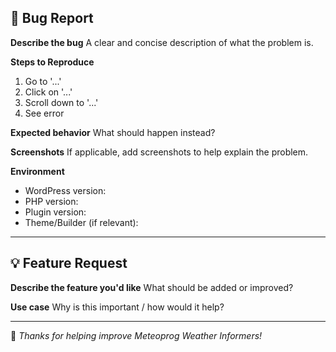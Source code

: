 ## 🐞 Bug Report

**Describe the bug**
A clear and concise description of what the problem is.

**Steps to Reproduce**
1. Go to '...'
2. Click on '...'
3. Scroll down to '...'
4. See error

**Expected behavior**
What should happen instead?

**Screenshots**
If applicable, add screenshots to help explain the problem.

**Environment**
- WordPress version: 
- PHP version:
- Plugin version: 
- Theme/Builder (if relevant):

---

## 💡 Feature Request

**Describe the feature you'd like**
What should be added or improved?

**Use case**
Why is this important / how would it help?

---

📩 _Thanks for helping improve Meteoprog Weather Informers!_
